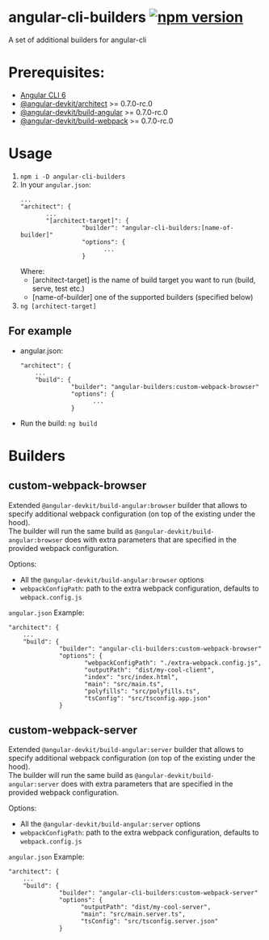 # angular-cli-builders [![npm version](https://badge.fury.io/js/angular-cli-builders.svg)](https://badge.fury.io/js/angular-cli-builders)
A set of additional builders for angular-cli

# Prerequisites:
 - [Angular CLI 6](https://www.npmjs.com/package/@angular/cli)
 - [@angular-devkit/architect](https://www.npmjs.com/package/@angular-devkit/architect) >= 0.7.0-rc.0
 - [@angular-devkit/build-angular](https://npmjs.com/package/@angular-devkit/build-angular) >= 0.7.0-rc.0
 - [@angular-devkit/build-webpack](https://npmjs.com/package/@angular-devkit/build-webpack) >= 0.7.0-rc.0

# Usage

 1. ```npm i -D angular-cli-builders```
 2. In your `angular.json`:  
     ```
     ...
     "architect": {
            ...
            "[architect-target]": {
                      "builder": "angular-cli-builders:[name-of-builder]"
                      "options": {
                            ...
                      }
      ```
    Where:
    - [architect-target] is the name of build target you want to run (build, serve, test etc.)
    - [name-of-builder] one of the supported builders (specified below)
 3. `ng [architect-target]`
 
 ## For example
 
  - angular.json:
    ```
    "architect": {
        ...
        "build": {
                  "builder": "angular-builders:custom-webpack-browser"
                  "options": {
                        ...
                  }
    ```
  - Run the build: `ng build`

# Builders

## custom-webpack-browser

Extended `@angular-devkit/build-angular:browser` builder that allows to specify additional webpack configuration (on top of the existing under the hood).   
The builder will run the same build as `@angular-devkit/build-angular:browser` does with extra parameters that are specified in the provided webpack configuration.

Options:
 - All the `@angular-devkit/build-angular:browser` options
 - `webpackConfigPath`: path to the extra webpack configuration, defaults to `webpack.config.js`

`angular.json` Example: 
```
"architect": {
    ...
    "build": {
              "builder": "angular-cli-builders:custom-webpack-browser"
              "options": {
                     "webpackConfigPath": "./extra-webpack.config.js",
                     "outputPath": "dist/my-cool-client",
                     "index": "src/index.html",
                     "main": "src/main.ts",
                     "polyfills": "src/polyfills.ts",
                     "tsConfig": "src/tsconfig.app.json"
              }
```

## custom-webpack-server

Extended `@angular-devkit/build-angular:server` builder that allows to specify additional webpack configuration (on top of the existing under the hood).   
The builder will run the same build as `@angular-devkit/build-angular:server` does with extra parameters that are specified in the provided webpack 
configuration.

Options:
 - All the `@angular-devkit/build-angular:server` options
 - `webpackConfigPath`: path to the extra webpack configuration, defaults to `webpack.config.js`

`angular.json` Example: 
```
"architect": {
    ...
    "build": {
              "builder": "angular-cli-builders:custom-webpack-server"
              "options": {
                    "outputPath": "dist/my-cool-server",
                    "main": "src/main.server.ts",
                    "tsConfig": "src/tsconfig.server.json"
              }
```
